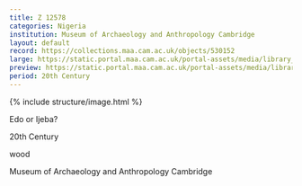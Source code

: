```yaml
---
title: Z 12578
categories: Nigeria
institution: Museum of Archaeology and Anthropology Cambridge
layout: default
record: https://collections.maa.cam.ac.uk/objects/530152
large: https://static.portal.maa.cam.ac.uk/portal-assets/media/library_images/web/669524_Z_12578_001.jpg
preview: https://static.portal.maa.cam.ac.uk/portal-assets/media/library_images/thumbnail/669524_Z_12578_001.jpg
period: 20th Century
---
```

{% include structure/image.html %}

Edo or Ijeba?

20th Century

wood

Museum of Archaeology and Anthropology Cambridge
